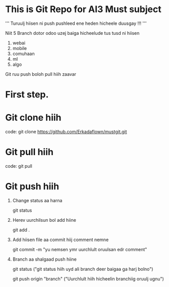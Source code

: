 # This is Git Repo for AI3 Must subject

'''
  Turuulj hiisen ni push pushleed ene heden hicheele duusgay !!!
'''

Niit 5 Branch dotor odoo uzej baiga hicheelude tus tusd ni hiisen

1. webai
2. mobile
3. comuhaan
4. ml
5. algo

Git ruu push boloh pull hiih zaavar

# First step. 

# Git clone hiih

code: git clone https://github.com/Erkadaflown/mustgit.git

# Git pull hiih

code: git pull

# Git push hiih

1. Change status aa harna

    git status

2. Herev uurchilsun bol add hiine

    git add .

3. Add hiisen file aa commit hiij comment nemne

    git commit -m "yu nemsen ymr uurchlult oruulsan edr comment"

4. Branch aa shalgaad push hiine

    git status ("git status hiih uyd ali branch deer baigaa ga harj bolno")

    git push origin "branch" ("Uurchlult hiih hicheelin branchiig oruulj ugnu")
